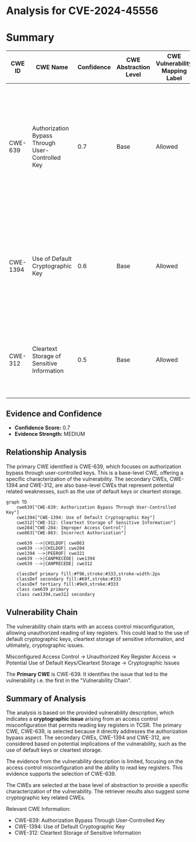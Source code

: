 # Analysis for CVE-2024-45556

# Summary
| CWE ID | CWE Name | Confidence | CWE Abstraction Level | CWE Vulnerability Mapping Label | CWE-Vulnerability Mapping Notes |
|---|---|---|---|---|---|
| CWE-639 | Authorization Bypass Through User-Controlled Key | 0.7 | Base | Allowed | Primary CWE. The access control configuration permits Linux to read key registers in TCSR, which can be viewed as a form of authorization bypass where a user can control the key to gain access to sensitive information. |
| CWE-1394 | Use of Default Cryptographic Key | 0.6 | Base | Allowed | Secondary candidate. While not explicitly stated, the vulnerability could potentially involve the use of default cryptographic keys if the key registers are accessible due to the access control misconfiguration. |
| CWE-312 | Cleartext Storage of Sensitive Information | 0.5 | Base | Allowed | Secondary candidate. If the key registers are being read, the keys might be stored in cleartext, representing a potential vulnerability. |

## Evidence and Confidence

*   **Confidence Score:** 0.7
*   **Evidence Strength:** MEDIUM

## Relationship Analysis
The primary CWE identified is CWE-639, which focuses on authorization bypass through user-controlled keys. This is a base-level CWE, offering a specific characterization of the vulnerability. The secondary CWEs, CWE-1394 and CWE-312, are also base-level CWEs that represent potential related weaknesses, such as the use of default keys or cleartext storage.

```mermaid
graph TD
    cwe639["CWE-639: Authorization Bypass Through User-Controlled Key"]
    cwe1394["CWE-1394: Use of Default Cryptographic Key"]
    cwe312["CWE-312: Cleartext Storage of Sensitive Information"]
    cwe284["CWE-284: Improper Access Control"]
    cwe863["CWE-863: Incorrect Authorization"]
    
    cwe639 -->|CHILDOF| cwe863
    cwe639 -->|CHILDOF| cwe284
    cwe1394 -->|PEEROF| cwe321
    cwe639 -->|CANPRECEDE| cwe1394
    cwe639 -->|CANPRECEDE| cwe312
    
    classDef primary fill:#f96,stroke:#333,stroke-width:2px
    classDef secondary fill:#69f,stroke:#333
    classDef tertiary fill:#9e9,stroke:#333
    class cwe639 primary
    class cwe1394,cwe312 secondary
```

## Vulnerability Chain
The vulnerability chain starts with an access control misconfiguration, allowing unauthorized reading of key registers. This could lead to the use of default cryptographic keys, cleartext storage of sensitive information, and ultimately, cryptographic issues.

Misconfigured Access Control -> Unauthorized Key Register Access -> Potential Use of Default Keys/Cleartext Storage -> Cryptographic Issues

The **Primary CWE** is CWE-639. It identifies the issue that led to the vulnerability i.e. the first in the "Vulnerability Chain".

## Summary of Analysis
The analysis is based on the provided vulnerability description, which indicates a **cryptographic issue** arising from an access control misconfiguration that permits reading key registers in TCSR. The primary CWE, CWE-639, is selected because it directly addresses the authorization bypass aspect. The secondary CWEs, CWE-1394 and CWE-312, are considered based on potential implications of the vulnerability, such as the use of default keys or cleartext storage.

The evidence from the vulnerability description is limited, focusing on the access control misconfiguration and the ability to read key registers. This evidence supports the selection of CWE-639.

The CWEs are selected at the base level of abstraction to provide a specific characterization of the vulnerability.
The retriever results also suggest some cryptographic key related CWEs.

Relevant CWE Information:
*   CWE-639: Authorization Bypass Through User-Controlled Key
*   CWE-1394: Use of Default Cryptographic Key
*   CWE-312: Cleartext Storage of Sensitive Information